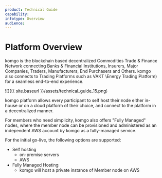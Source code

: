 ```yaml
---
product: Technical Guide
capability:
infotype: Overview
audience:
---
```


# Platform Overview

komgo is the blockchain based decentralized Commodities Trade & Finance Network connecting Banks & Financial Institutions, Insurers, Major Companies, Traders, Manufacturers, End Purchasers and Others. komgo also connects to Trading Platforms such as VAKT \Energy Trading Platform\) for a seamless end-to-end experience.

![]({{ site.baseurl }}/assets/technical_guide_15.png)

komgo platform allows every participant to self host their node either in-house or on a cloud platform of their choice, and connect to the platform in a decentralized manner. 

For members who need simplicity, komgo also offers "Fully Managed" nodes, where the member node can be provisioned and administered as an independent AWS account by komgo as a fully-managed service.

For the initial go-live, the following options are supported:



*   Self hosting
    *   on-premise servers
    *   AWS
*   Fully Managed Hosting 
    *   komgo will host a private instance of Member node on AWS